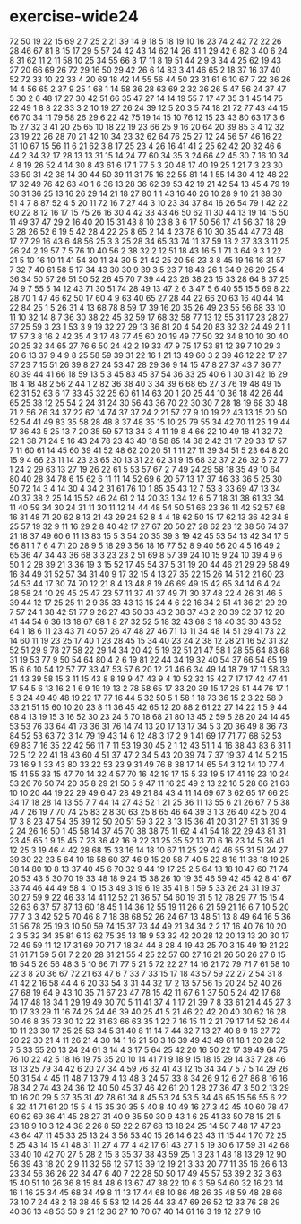 # exercise-wide24
72
50
19
22
15
69
2
7
25
2
21
39
14
9
18
5
18
19
10
16
23
74
2
42
72
22
26
28
46
67
81
8
15
17
29
5
57
24
42
43
14
62
14
26
41
1
29
42
6
82
3
40
6
24
8
31
62
11
2
11
58
10
25
34
55
66
3
17
11
8
19
51
44
2
9
3
34
4
25
62
19
43
27
20
66
69
26
72
29
16
50
29
42
26
6
14
83
3
41
46
65
2
18
37
16
37
40
52
72
33
10
22
33
4
20
69
18
42
14
55
56
44
50
23
31
61
6
10
67
7
22
36
26
14
4
56
65
2
37
9
25
1
68
1
14
58
36
28
63
69
2
32
36
26
5
47
56
24
37
47
5
30
2
6
48
17
27
30
42
51
66
35
47
27
14
14
19
55
7
17
47
35
3
1
45
14
75
22
49
1
8
8
22
33
3
2
10
19
27
26
24
39
12
5
20
3
5
74
18
21
72
77
43
44
15
66
70
34
11
79
58
26
29
6
22
42
75
19
14
15
10
76
12
15
23
43
80
63
17
3
6
15
27
32
3
41
20
25
65
10
18
22
19
23
66
25
9
16
20
64
20
39
85
3
4
12
32
23
19
22
26
28
70
21
42
10
34
23
32
62
64
76
25
27
12
24
56
57
46
16
22
31
10
67
15
56
11
6
21
62
3
8
17
25
23
4
26
16
41
41
2
25
62
42
20
32
46
6
44
2
34
32
17
28
13
13
31
15
14
24
77
60
34
35
3
24
66
42
45
30
7
16
10
34
4
8
19
26
52
4
14
30
8
43
61
6
17
1
77
5
3
20
48
17
40
19
25
1
21
7
3
23
30
33
59
31
42
38
14
30
44
50
39
11
31
75
16
22
55
81
14
1
55
14
30
4
12
48
22
17
32
49
76
42
63
40
1
6
36
13
28
36
62
39
53
42
19
21
42
54
13
45
4
79
19
30
31
36
25
13
16
26
29
14
21
18
27
80
1
1
43
16
40
26
10
28
9
10
21
38
30
51
4
7
8
87
52
4
5
20
11
72
16
7
27
44
3
10
23
34
37
84
16
26
54
79
1
42
22
60
22
8
12
16
17
15
75
26
16
30
4
42
33
43
46
50
62
11
30
44
13
19
14
15
50
11
49
37
47
29
2
16
40
20
15
31
43
8
10
23
8
3
6
17
50
56
17
41
56
37
18
29
3
28
26
52
6
19
5
42
28
4
22
25
8
65
2
14
4
23
78
6
10
30
35
44
47
73
48
17
27
29
16
43
6
48
56
25
3
3
25
28
34
65
33
74
11
37
59
13
2
37
33
3
11
25
26
24
2
19
57
7
5
76
10
40
56
2
38
32
2
12
51
18
43
16
5
1
71
3
64
9
3
1
22
21
5
10
16
10
11
41
54
30
11
34
30
5
21
42
25
20
56
23
3
8
45
19
16
16
31
57
7
32
7
40
61
58
5
17
34
43
30
30
9
39
3
5
23
7
18
43
26
1
34
9
26
29
25
4
36
34
50
57
26
51
50
52
26
45
70
7
39
44
23
26
38
23
15
33
28
64
8
37
25
74
9
7
55
5
14
12
43
71
30
51
74
28
49
13
47
2
6
3
47
5
6
40
55
15
5
69
8
22
28
70
1
47
46
62
50
17
60
4
9
63
40
65
27
28
44
22
66
20
63
16
40
44
14
22
84
25
1
5
26
31
4
13
68
78
8
59
17
39
16
20
35
26
49
23
55
56
68
33
10
11
10
32
14
8
7
36
30
38
22
45
32
59
17
68
32
58
77
13
12
55
31
17
23
28
27
37
25
59
3
23
1
53
3
9
19
32
27
29
13
36
81
20
4
54
20
83
32
32
24
49
2
1
1
17
57
3
8
16
2
42
35
4
3
17
48
77
45
60
20
19
49
77
50
32
34
8
10
10
30
40
20
25
32
34
65
27
76
6
50
24
42
2
19
33
47
9
75
17
53
81
12
39
7
10
29
3
20
6
13
37
9
4
9
8
25
58
59
39
31
22
16
1
21
13
49
60
3
2
39
46
12
22
17
27
37
23
7
15
51
26
39
8
27
24
53
47
28
29
36
9
14
15
47
8
27
37
43
7
36
77
80
39
44
41
66
18
59
13
5
3
45
83
45
37
54
36
33
25
40
6
1
30
31
42
16
29
18
4
18
48
2
56
2
44
1
2
82
36
38
40
3
34
39
6
68
65
27
3
76
19
48
49
15
62
31
52
63
6
17
33
45
32
25
60
61
14
63
20
1
20
25
44
10
36
18
42
26
44
65
25
38
12
25
54
2
24
31
24
30
56
43
36
70
22
30
30
7
28
18
19
68
30
48
71
2
56
26
34
37
22
62
14
74
37
37
24
2
21
57
27
9
10
19
22
43
13
15
20
50
52
54
41
49
83
35
58
28
48
8
37
48
35
15
10
25
79
55
34
42
70
11
25
1
9
44
17
36
43
5
25
13
7
20
35
59
57
13
34
3
4
11
19
8
4
66
22
10
49
18
41
32
72
22
1
38
71
24
5
16
43
24
78
23
43
49
18
58
85
14
38
2
42
31
17
29
33
17
57
7
11
60
61
14
45
60
39
41
52
48
62
20
20
51
1
11
27
11
39
34
51
5
23
64
8
20
15
9
4
66
23
11
14
23
23
65
30
13
31
22
62
31
9
15
68
32
37
2
26
32
6
72
77
1
24
2
29
63
13
27
19
26
22
61
5
53
57
67
2
7
49
24
29
58
18
35
49
10
64
80
40
28
34
78
6
15
62
6
11
11
14
52
69
6
20
57
13
17
37
46
33
36
5
25
30
50
72
14
3
4
14
30
4
34
2
31
61
76
10
1
85
35
43
12
7
53
8
33
69
47
13
34
40
37
38
2
25
14
15
52
46
24
61
2
14
20
33
1
34
12
6
5
7
18
31
38
61
33
34
11
40
59
34
30
24
31
11
30
11
12
14
44
48
54
50
51
66
23
36
11
42
52
57
68
16
31
48
71
20
62
8
13
21
43
29
24
52
8
4
4
18
62
50
15
17
62
13
36
42
34
8
25
57
19
32
9
11
16
29
2
8
40
42
17
27
67
20
50
27
28
62
23
12
38
56
74
37
21
18
37
49
60
6
11
13
83
15
5
3
54
20
35
39
3
19
42
45
53
54
13
42
34
17
5
56
81
1
7
6
4
71
20
28
9
5
18
29
3
56
18
16
77
52
8
9
40
56
20
4
5
16
49
2
65
36
47
34
43
36
68
3
3
23
23
2
51
69
8
57
39
24
10
15
9
24
10
39
4
9
6
50
1
2
28
39
21
3
36
19
3
15
52
17
45
54
37
5
31
19
20
44
46
21
29
29
58
49
16
34
49
31
52
57
34
31
40
9
17
32
15
4
13
27
35
22
15
26
14
51
2
21
60
23
24
53
44
17
30
74
70
12
21
8
4
13
48
8
19
46
69
49
15
42
65
34
14
6
4
24
28
58
24
10
29
45
25
47
23
57
11
37
41
37
49
71
30
37
48
22
4
26
31
46
5
39
44
12
17
25
25
11
2
9
35
33
43
13
15
24
4
6
22
16
34
2
51
41
36
21
29
29
7
57
24
1
38
42
51
77
9
26
27
43
50
33
43
2
38
37
43
2
20
39
32
37
12
20
41
44
54
6
36
13
18
67
68
1
8
27
32
52
5
18
32
43
68
3
18
40
35
30
43
52
64
1
18
6
11
23
43
71
40
57
26
47
48
27
46
71
13
11
34
48
14
51
29
41
73
22
14
60
11
19
23
25
17
40
1
23
28
45
15
34
40
23
24
2
38
12
28
21
16
52
31
32
52
51
29
9
78
27
58
22
29
14
34
20
42
5
19
32
51
21
47
58
1
28
55
64
83
68
31
19
53
77
9
50
54
64
80
4
2
6
19
81
22
44
34
19
32
40
54
37
66
54
65
19
15
6
6
10
54
12
57
77
33
47
53
57
6
20
12
21
46
6
34
49
14
18
79
17
11
58
33
21
43
39
58
15
3
11
15
43
8
8
19
9
47
43
9
4
10
52
32
15
42
7
17
17
42
47
41
17
54
5
6
13
16
2
1
6
9
19
19
13
2
78
58
65
17
33
20
39
15
17
26
51
44
76
17
1
5
3
24
49
49
48
19
22
17
77
16
44
5
32
50
5
1
58
1
18
73
36
15
2
3
22
58
9
33
21
51
15
60
10
20
23
8
11
36
45
42
65
12
20
88
2
61
22
27
14
22
1
5
9
44
68
4
13
19
15
3
16
52
30
23
24
5
70
18
68
21
80
13
45
2
59
5
28
20
24
14
45
53
53
76
33
64
41
73
36
31
76
14
74
13
20
17
13
17
34
5
3
20
36
49
8
36
73
84
52
53
63
72
3
14
79
19
43
14
6
12
48
3
17
2
9
1
41
69
17
71
77
68
52
53
69
83
7
16
35
22
42
56
11
7
11
53
19
30
45
2
1
12
43
51
1
4
16
38
43
83
6
31
1
72
5
12
22
41
18
43
60
4
51
37
47
2
34
5
43
20
39
74
7
37
19
37
4
14
5
2
15
73
16
9
1
33
43
80
33
22
53
23
9
31
49
76
8
38
17
14
65
54
3
12
14
10
77
4
15
41
55
33
15
47
70
14
32
4
57
70
16
42
19
17
15
5
33
19
5
17
41
19
23
10
24
53
26
76
50
74
20
35
8
29
21
50
5
9
47
11
16
25
49
2
13
22
16
5
28
66
21
63
10
10
20
44
19
22
29
49
6
47
28
49
21
84
43
4
11
14
69
67
3
62
65
17
66
25
34
17
18
28
14
13
55
7
7
44
14
27
43
52
1
21
25
36
11
13
55
6
21
26
67
7
5
38
74
7
26
19
7
70
74
25
83
2
8
30
63
25
8
65
46
64
39
3
1
3
26
40
42
5
20
4
17
3
8
23
47
54
35
39
12
50
20
51
59
3
22
3
13
15
36
41
20
31
27
51
31
39
9
2
24
26
16
50
1
45
58
14
37
45
70
38
38
75
11
62
4
41
54
18
22
29
43
81
31
23
45
65
1
9
15
45
7
23
36
42
16
9
22
31
25
35
52
13
70
6
16
23
14
5
36
41
12
25
3
19
46
4
42
28
68
15
33
16
14
18
10
67
11
25
29
42
46
55
31
51
24
27
39
30
22
23
5
64
10
16
58
60
37
46
9
15
20
58
7
40
5
22
8
16
11
38
18
19
25
38
14
80
10
8
13
37
40
45
6
70
32
9
44
19
17
25
2
5
64
13
18
10
47
60
71
74
20
53
43
5
30
70
19
33
48
18
9
24
15
38
26
10
19
35
46
59
42
45
42
8
41
67
33
74
46
44
49
58
4
10
15
3
49
3
19
6
19
35
41
8
1
59
5
33
26
24
31
19
37
30
27
59
9
22
46
33
14
41
12
52
21
36
57
54
60
19
31
5
12
78
29
77
15
15
4
32
63
6
37
57
87
13
60
18
45
1
14
36
12
55
19
11
26
6
21
59
21
16
6
7
10
5
20
77
7
3
3
42
52
5
70
46
8
7
18
38
68
52
26
24
67
13
48
51
13
8
49
64
16
5
36
31
56
78
25
19
3
10
50
59
74
15
37
73
44
49
21
34
34
2
2
17
16
40
76
10
20
2
3
5
32
34
35
81
6
13
62
75
35
13
18
9
53
32
42
20
28
12
20
13
13
20
30
17
72
49
59
11
12
17
31
69
70
71
7
18
34
44
8
28
4
19
43
25
70
3
15
49
19
21
22
31
61
71
59
5
61
7
2
20
28
31
21
55
4
25
22
57
60
27
16
21
26
50
26
27
6
15
16
54
5
26
56
48
3
5
10
66
71
77
5
21
5
72
22
27
14
16
21
72
79
71
7
61
58
10
22
3
8
20
36
67
72
21
63
47
6
7
33
7
33
15
17
18
43
57
59
22
27
2
54
31
8
41
42
2
16
58
44
4
6
20
33
54
3
31
44
32
17
2
13
57
56
15
20
24
52
40
26
27
68
19
64
9
43
10
35
71
67
23
47
78
15
42
11
67
6
1
37
50
5
24
42
17
68
74
17
48
18
34
1
29
19
49
30
70
5
11
41
37
4
1
17
21
39
7
8
33
61
21
4
45
27
3
10
17
33
29
11
16
74
25
24
46
39
40
25
41
5
21
46
22
42
20
40
30
62
16
28
30
46
8
35
73
30
12
22
31
63
66
63
35
1
22
7
16
15
11
2
21
79
17
14
52
26
44
10
11
23
30
17
25
25
53
34
5
31
40
8
11
14
7
44
32
7
13
27
40
8
9
16
27
72
20
22
30
21
4
11
26
21
4
30
14
1
16
21
50
3
16
39
49
43
49
61
18
1
20
28
32
7
5
33
55
20
13
24
24
61
3
14
4
3
17
5
64
25
42
20
16
50
22
17
39
49
64
75
76
10
22
42
5
18
16
19
75
35
20
10
14
41
71
9
18
9
15
18
15
29
14
33
7
28
46
13
13
25
79
34
42
6
20
27
34
4
59
76
32
41
43
12
15
34
34
7
5
7
5
14
29
26
50
31
54
4
45
11
48
7
13
79
4
13
48
3
24
57
33
8
34
26
9
12
6
27
86
8
16
16
78
34
2
74
43
24
36
12
40
50
45
37
46
42
61
20
1
28
27
36
47
3
50
2
13
29
10
16
20
29
5
37
35
31
42
78
61
34
8
45
53
24
53
5
34
46
65
15
56
55
6
22
8
32
41
71
61
20
15
5
4
15
35
30
35
5
40
8
40
49
16
27
3
42
45
40
60
78
47
60
62
69
36
41
45
28
27
31
40
9
35
50
30
9
43
1
6
25
41
33
50
78
15
21
5
23
18
9
10
3
12
4
38
2
26
8
59
22
2
67
68
13
18
24
25
14
50
7
48
17
47
23
43
64
47
11
45
33
25
13
24
3
56
53
40
15
26
14
6
23
43
11
15
44
1
70
72
25
5
25
43
14
15
41
48
31
11
27
4
77
4
42
17
61
43
27
1
5
19
30
6
17
59
31
42
68
33
40
10
42
70
27
5
28
2
15
3
35
37
38
43
59
25
1
3
23
1
48
18
13
29
12
90
56
39
43
18
20
2
9
11
32
56
12
57
13
39
12
19
21
3
33
20
77
11
35
16
26
6
13
23
34
56
36
26
22
34
47
6
40
7
22
28
50
50
17
49
45
57
53
39
2
32
3
63
15
40
51
10
26
36
8
15
84
48
6
13
67
47
38
22
10
6
3
59
54
60
32
16
23
14
16
1
16
25
34
45
68
34
49
8
11
13
17
44
68
10
86
48
26
35
48
59
48
28
66
73
10
7
24
48
2
18
38
45
5
53
12
14
25
44
33
47
69
26
52
12
33
76
28
29
40
36
13
48
53
50
9
21
12
36
27
10
70
67
40
14
61
16
3
19
12
27
9
16
